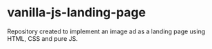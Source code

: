 # vanilla-js-landing-page
Repository created to implement an image ad as a landing page using HTML, CSS and pure JS.
